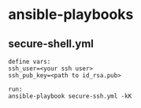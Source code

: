 # ansible-playbooks

## secure-shell.yml
```
define vars:
ssh_user=<your ssh user>
ssh_pub_key=<path to id_rsa.pub>

run:
ansible-playbook secure-ssh.yml -kK
